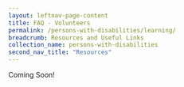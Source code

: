 ```yaml
---
layout: leftnav-page-content
title: FAQ - Volunteers
permalink: /persons-with-disabilities/learning/
breadcrumb: Resources and Useful Links
collection_name: persons-with-disabilities
second_nav_title: "Resources"
---
```


Coming Soon!
